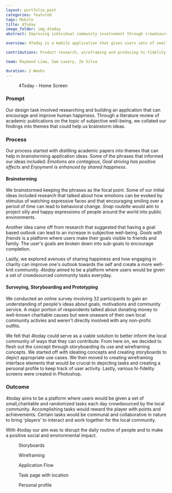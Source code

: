 ```yaml
---
layout: portfolio_post
categories: featured
tags: Mobile
title: 4Today
image_folder: img_4today
abstract: Improving individual community involvement through crowdsourced local community tasks.

overview: 4Today is a mobile application that gives users sets of small, charitable and random tasks each day to improve personal well-being and would also aid the community.

contributions: Product research, wireframing and producing hi-fidelity prototype in Photoshop. Also contributed to video editing in Premiere.

team: Raymond Liaw, Sam Lavery, Ze Silva

duration: 2 Weeks
---
```


<figure class="post-image">
	<img lazysrc="/img/img_4today/p2.png">
	<figcaption>4Today - Home Screen</figcaption>
</figure>

<h3>Prompt</h3>

Our design task involved researching and building an application that can encourage and improve human happiness. Through a literature review of academic publications on the topic of subjective well-being, we collated our findings into themes that could help us brainstorm ideas.

<h3>Process</h3>

Our process started with distilling academic papers into themes that can help in brainstorming application ideas. Some of the phrases that informed our ideas included: *Emotions are contagious*, *Goal striving has positive effects* and *Enjoyment is enhanced by shared happiness*.

<h4>Brainstorming</h4>

We brainstormed keeping the phrases as the focal point. Some of our initial ideas included research that talked about how emotions can be evoked by stimulus of watching expressive faces and that encouraging smiling over a period of time can lead to behavioral change. *Snap roulette* would aim to project silly and happy expressions of people around the world into public environments.

Another idea came off from research that suggested that having a goal based outlook can lead to an increase in subjective well-being. *Goals with friends* is a platform where users make their goals visible to friends and family. The user's goals are broken down into sub-goals to encourage completion.

Lastly, we explored avenues of sharing happiness and how engaging in charity can improve one's outlook towards the self and create a more well-knit community. *4today* aimed to be a platform where users would be given a set of crowdsourced community tasks everyday.

<h4>Surveying, Storyboarding and Prototyping</h4>

We conducted an online survey involving 32 participants to gain an understanding of people's ideas about goals, motivations and community service. A major portion of respondents talked about donating money to well-known charitable causes but were unaware of their own local community activies and weren't directly involved with any non-profic outfits.

We felt that 4today could serve as a viable solution to better inform the local community of ways that they can contribute. From here on, we decided to flesh out the concept through storyboarding its use and wireframing concepts. We started off with ideating concepts and creating storyboards to depict appropriate use cases. We then moved to creating wireframing interface elements that would be crucial to depicting tasks and creating a personal profile to keep track of user activity. Lastly, various hi-fidelity screens were created in Photoshop.

<h3>Outcome</h3>

4today aims to be a platform where users would be given a set of small,charitable and randomized tasks each day crowdsourced by the local community. Accomplishing tasks would reward the player with points and achievements. Certain tasks would be communal and collaborative in nature to bring 'players' to interact and work together for the local community.

With 4today our aim was to disrupt the daily routine of people and to make a positive social and environmental impact.

<figure class="post-image">
	<img lazysrc="/img/img_4today/image1.jpg">
	<figcaption>Storyboards</figcaption>
</figure>

<figure class="post-image">
	<img lazysrc="/img/img_4today/image3.jpg">
	<figcaption>Wireframing</figcaption>
</figure>

<figure class="post-image">
	<img lazysrc="/img/img_4today/image2.jpg">
	<figcaption>Application Flow</figcaption>
</figure>

<figure class="post-image">
	<img lazysrc="/img/img_4today/p3.png">
	<figcaption>Task page with location</figcaption>
</figure>

<figure class="post-image">
	<img lazysrc="/img/img_4today/p4.png">
	<figcaption>Personal profile</figcaption>
</figure>